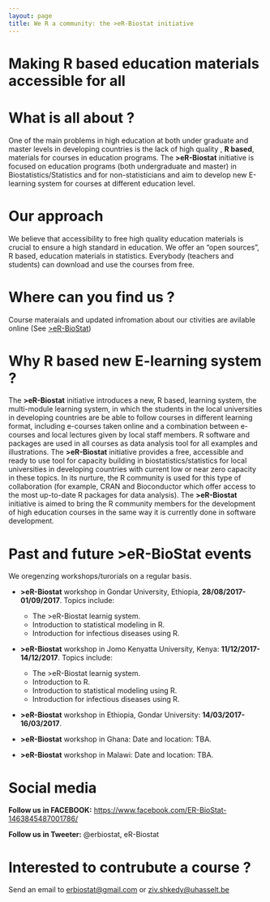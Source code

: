 ```yaml
---
layout: page
title: We R a community: the >eR-Biostat initiative
---
```

# Making R based education materials accessible for all
# What is all about ?
One of the main problems in high education at both under graduate and master levels in developing countries is the lack of high quality , **R based**,  materials for courses in education programs.  The **>eR-Biostat**  initiative is focused on education programs (both undergraduate and master) in Biostatistics/Statistics and for non-statisticians and aim to develop new E-learning system for courses at different education  level.

# Our approach
We believe that accessibility to free high quality education materials is crucial to ensure a high standard in education.  We offer an “open sources”, R based, education materials in statistics. Everybody (teachers and students) can download and use the courses from free.  

# Where can you find us ?

Course materaials and updated infromation about our ctivities are avilable online (See [>eR-BioStat](https://er-biostat.github.io/Courses/))


# Why R based new E-learning system ?

The **>eR-Biostat** initiative introduces a new, R based, learning system, the multi-module learning system,  in which the students in the local universities in developing countries are be able to follow courses in different learning format, including e-courses taken online and a combination between e-courses and local lectures given by local staff members. R software and packages are used in all courses as data analysis tool for all examples and illustrations. The **>eR-Biostat**  initiative provides a free, accessible and ready to use tool for capacity building in biostatistics/statistics for local universities in developing countries with current low or near zero capacity in these topics. In its nurture, the R community is used for this type of collaboration (for example, CRAN and Bioconductor which offer access to the most up-to-date R packages for data analysis). The **>eR-Biostat**  initiative is aimed to bring the R community members for the development of high education courses in the same way it is currently done in software development.


# Past and future >eR-BioStat events

We oregenzing workshops/turorials on a regular basis. 


* **>eR-Biostat** workshop in Gondar University, Ethiopia, **28/08/2017-01/09/2017**. Topics include:
  
   - The >eR-Biostat learnig system.
   - Introduction to statistical modeling in R.
   - Introduction for infectious diseases using R.


* **>eR-Biostat** workshop in Jomo Kenyatta University, Kenya: **11/12/2017-14/12/2017**. Topics include:
  
   - The >eR-Biostat learnig system.
   - Introduction to R.
   - Introduction to statistical modeling using R.
   - Introduction for infectious diseases using R.

* **>eR-Biostat** workshop in Ethiopia, Gondar University: **14/03/2017-16/03/2017**.
* **>eR-Biostat** workshop in Ghana: Date and location: TBA.
* **>eR-Biostat** workshop in Malawi:  Date and location: TBA.

# Social media

**Follow us in FACEBOOK:** https://www.facebook.com/ER-BioStat-1463845487001786/

**Follow us in Tweeter:** @erbiostat, eR-Biostat

# Interested to contrubute a course ?   

 Send an email to 	erbiostat@gmail.com or ziv.shkedy@uhasselt.be
